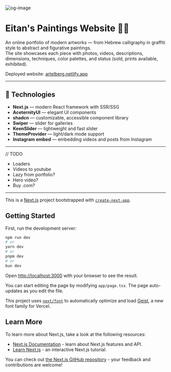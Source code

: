 ![og-image](https://artelberg.netlify.app/og-image.png)

# Eitan's Paintings Website 🎨✨

An online portfolio of modern artworks — from Hebrew calligraphy in graffiti style to abstract and figurative paintings.  
The site showcases each piece with photos, videos, descriptions, dimensions, techniques, color palettes, and status (sold, prints available, exhibited).

Deployed website: [artelberg.netlify.app](https://artelberg.netlify.app)

---

## 🚀 Technologies
- **Next.js** — modern React framework with SSR/SSG
- **AceternityUI** — elegant UI components
- **shadcn** — customizable, accessible component library
- **Swiper** — slider for galleries
- **KeenSlider** — lightweight and fast slider
- **ThemeProvider** — light/dark mode support
- **Instagram embed** — embedding videos and posts from Instagram

---

// TODO
- Loaders
- Videos to youtube
- Lazy from portfolio?
- Hero video?
- Buy .com?

---

This is a [Next.js](https://nextjs.org) project bootstrapped with [`create-next-app`](https://nextjs.org/docs/app/api-reference/cli/create-next-app).

## Getting Started

First, run the development server:

```bash
npm run dev
# or
yarn dev
# or
pnpm dev
# or
bun dev
```

Open [http://localhost:3000](http://localhost:3000) with your browser to see the result.

You can start editing the page by modifying `app/page.tsx`. The page auto-updates as you edit the file.

This project uses [`next/font`](https://nextjs.org/docs/app/building-your-application/optimizing/fonts) to automatically optimize and load [Geist](https://vercel.com/font), a new font family for Vercel.

## Learn More

To learn more about Next.js, take a look at the following resources:

- [Next.js Documentation](https://nextjs.org/docs) - learn about Next.js features and API.
- [Learn Next.js](https://nextjs.org/learn) - an interactive Next.js tutorial.

You can check out [the Next.js GitHub repository](https://github.com/vercel/next.js) - your feedback and contributions are welcome!
